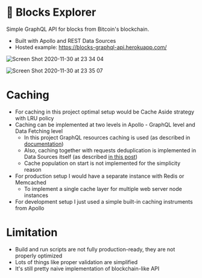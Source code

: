 # 🤖 Blocks Explorer

Simple GraphQL API for blocks from Bitcoin's blockchain.

- Built with Apollo and REST Data Sources
- Hosted example: https://blocks-graphql-api.herokuapp.com/

![Screen Shot 2020-11-30 at 23 34 04](https://user-images.githubusercontent.com/3536796/100661829-561de000-3354-11eb-8efc-1594b066afde.png)

![Screen Shot 2020-11-30 at 23 35 07](https://user-images.githubusercontent.com/3536796/100661833-57e7a380-3354-11eb-81e0-016e18285b0c.png)

# Caching

- For caching in this project optimal setup would be Cache Aside strategy with LRU policy
- Caching can be implemented at two levels in Apollo - GraphQL level and Data Fetching level
  - In this project GraphQL resources caching is used (as described in [documentation](https://www.apollographql.com/docs/apollo-server/performance/caching/))
  - Also, caching together with requests deduplication is implemented in Data Sources itself (as described [in this post](https://khalilstemmler.com/blogs/graphql/how-apollo-rest-data-source-caches-api-calls/))
  - Cache population on start is not implemented for the simplicity reason
- For production setup I would have a separate instance with Redis or Memcached
  - To implement a single cache layer for multiple web server node instances
- For development setup I just used a simple built-in caching instruments from Apollo

# Limitation

- Build and run scripts are not fully production-ready, they are not properly optimized
- Lots of things like proper validation are simplified
- It's still pretty naive implementation of blockchain-like API
